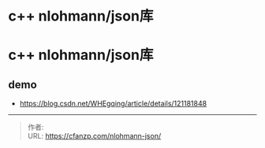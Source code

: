 # c++ nlohmann/json库


<!--more-->
# c++ nlohmann/json库
## demo
- https://blog.csdn.net/WHEgqing/article/details/121181848



---

> 作者:   
> URL: https://cfanzp.com/nlohmann-json/  

